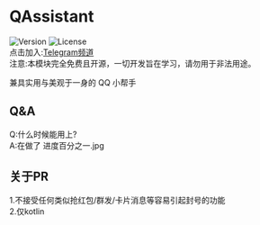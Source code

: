 # QAssistant
![Version](https://img.shields.io/github/stars/KitsunePie/QAssistant)
![License](https://img.shields.io/github/license/KitsunePie/QAssistant)     
点击加入:[Telegram频道](https://t.me/QAssistant)    
注意:本模块完全免费且开源，一切开发旨在学习，请勿用于非法用途。        

兼具实用与美观于一身的 QQ 小帮手

## Q&A
Q:什么时候能用上?        
A:在做了 进度百分之一.jpg

## 关于PR
1.不接受任何类似抢红包/群发/卡片消息等容易引起封号的功能        
2.仅kotlin

